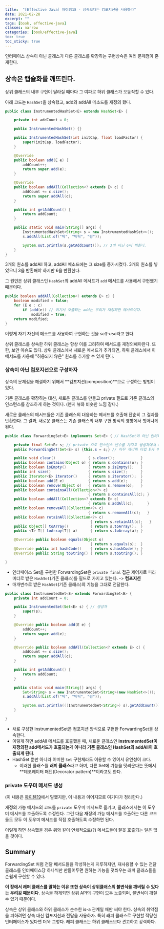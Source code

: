 ```yaml
---
title:  "[Effective Java] 아이템18 - 상속보다는 컴포지션을 사용하라"
date: 2021-02-28
excerpt: ""
tags: [book, effective-java]
classes: narrow
categories: [book/effective-java]
toc: true
toc_sticky: true
---
```


인터페이스 상속이 아닌 클래스가 다른 클래스를 확장하는 구현상속은 여러 문제점이 존재한다.

## 상속은 캡슐화를 깨뜨린다.

상위 클래스의 내부 구현이 달라질 때마다 그 여파로 하위 클래스가 오동작할 수 있다.

아래 코드는 `HashSet`을 상속했고, add와 addAll 메소드를 재정의 했다.

``` java
public class InstrumentedHashSet<E> extends HashSet<E> {

	private int addCount = 0;

	public InstrumentedHashSet() {}

	public InstrumentedHashSet(int initCap, float loadFactor) {
		super(initCap, loadFactor);
	}

	@Override
	public boolean add(E e) {
		addCount++;
		return super.add(e);
	}

	@Override
	public boolean addAll(Collection<? extends E> c) {
		addCount += c.size();
		return super.addAll(c);
	}

	public int getAddCount() {
		return addCount;
	}

	public static void main(String[] args) {
		InstrumentedHashSet<String> s = new InstrumentedHashSet<>();
		s.addAll(List.of("틱", "틱틱", "펑"));

		System.out.println(s.getAddCount()); // 3이 아닌 6이 찍힌다.
	}
}
```

3개의 원소를 addAll 하고, addAll 메소드에는 그 size를 증가시켰다. 3개의 원소를 넣었으니 3을 반환해야 하지만 6을 반환한다.

그 원인은 상위 클래스인 `HashSet`의 addAll 메서드가 `add` 메서드를 사용해서 구현했기 때문이다.

``` java
public boolean addAll(Collection<? extends E> c) {
    boolean modified = false;
    for (E e : c)
        if (add(e)) // 여기서 호출되는 add는 우리가 재정의한 메서드이다.
            modified = true;
    return modified;
}
```

이렇게 자기 자신의 메소드를 사용하여 구현하는 것을 *self-use*라고 한다.

상위 클래스를 상속한 하위 클래스는 항상 이를 고려하여 메서드를 재정의해야한다. 또한, 보안 이슈도 있다. 상위 클래스에서 새로운 메서드가 추가되면, 하위 클래스에서 이 메서드를 사용해 "허용되지 않은" 원소를 추가할 수 있게 된다.

### 상속이 아닌 컴포지션으로 구성하자

상속의 문제점을 해결하기 위해서 **컴포지션(composition)**으로 구성하는 방법이 있다.

기존 클래스를 확장하는 대신, 새로운 클래스를 만들고 private 필드로 기존 클래스의 인스턴스를 참조하게 하는 것이다. (왠지 뷰와 비슷한 느낌 같다.)


새로운 클래스의 메서드들은 기존 클래스의 대응하는 메서드를 호출해 단순히 그 결과를 반환한다. 그 결과, 새로운 클래스는 기존 클래스의 내부 구현 방식의 영향에서 벗어나게 된다.

``` java
public class ForwardingSet<E> implements Set<E> { // HashSet이 아닌 인터페이스 타입을 구현한다.

    private final Set<E> s; // private 으로 인스턴스 변수를 가지고 생성자에서 매개변수로 받는다.
    public ForwardingSet(Set<E> s) {this.s = s;} // 아무 제너릭 타입 E가 아닌 Set 타입 E를 지정한다.

    public void clear()               { s.clear();            }
    public boolean contains(Object o) { return s.contains(o); }
    public boolean isEmpty()          { return s.isEmpty();   }
    public int size()                 { return s.size();      }
    public Iterator<E> iterator()     { return s.iterator();  }
    public boolean add(E e)           { return s.add(e);      }
    public boolean remove(Object o)   { return s.remove(o);   }
    public boolean containsAll(Collection<?> c)
                                   	  { return s.containsAll(c); }
    public boolean addAll(Collection<? extends E> c)
    								  { return s.addAll(c);      }
    public boolean removeAll(Collection<?> c)
                                   	  { return s.removeAll(c);   }
    public boolean retainAll(Collection<?> c)
                                   	   { return s.retainAll(c);   }
    public Object[] toArray()          { return s.toArray();  }
    public <T> T[] toArray(T[] a)      { return s.toArray(a); }

    @Override public boolean equals(Object o)
                                       { return s.equals(o);  }
    @Override public int hashCode()    { return s.hashCode(); }
    @Override public String toString() { return s.toString(); }

}
```

- 인터페이스 Set을 구현한 ForwardingSet은 `private final` 접근 제어자로 파라미터로 받은 `HashSet`(기존 클래스)를 필드로 가지고 있는다. -> **컴포지션**
- 매개변수로 받은 `HashSet`(기존 클래스)의 기능을 그대로 전달한다.

``` java
public class InstrumentedSet<E> extends ForwardingSet<E> {
	private int addCount = 0;

	public InstrumentedSet(Set<E> s) { // 생성자
		super(s);
	}

	@Override public boolean add(E e) {
		addCount++;
		return super.add(e);
	}

	@Override public boolean addAll(Collection<? extends E> c) {
		addCount += c.size();
		return super.addAll(c);
	}

	public int getAddCount() {
		return addCount;
	}

	public static void main(String[] args) {
		Set<String> s = new InstrumentedSet<String>(new HashSet<>());
		s.addAll(List.of("틱", "틱틱", "펑"));

		System.out.println(((InstrumentedSet<String>) s).getAddCount()); // 3 반환
	}

}
```

- 새로 구성한 InstrumentedSet은 컴포지션 방식으로 구현한 ForwardingSet을 상속한다.
- 이렇게 하면 addAll 메서드를 호출했을 때, 새로운 클래스인 **InstrumentedSet이 재정의한 add메서드가 호출되는게 아니라 기존 클래스인 HashSet의 addAll이 호출되게 된다.**
- HashSet 뿐만 아니라 어떠한 `Set` 구현체라도 이용할 수 있어서 유연성이 크다.
  - 이러한 클래스를 **래퍼 클래스**라고 하며, 다른 Set에 기능을 덧씌운다는 뜻에서 **데코레이터 패턴(Decorator pattern)**이라고도 한다.

### private 도우미 메서드 생성

(이 내용은 [아이템19](/Book/effective-java/2021/02/28/item19.md)에서 말했지만, 이 내용과 이어지므로 여기다가 정리한다.)

재정의 가능 메서드의 코드를 `private` 도우미 메서드로 옮기고, 클래스에서는 이 도우미 메서드를 호출하도록 수정한다. 그런 다음 재정의 가능 메서드를 호출하는 다른 코드들도 모두 이 도우미 메서드를 직접 호출하도록 수정하면 된다.

이렇게 하면 상속했을 경우 위와 같이 연쇄적으로(?) 메서드들이 잘못 호출되는 일은 없을 것이다.

## Summary

ForwardingSet 처럼 전달 메서드들을 작성하는게 지루하지만, 재사용할 수 있는 전달 클래스를 인터페이스당 하나씩만 만들어두면 원하는 기능을 덧씌우는 래퍼 클래스들을 손쉽게 구현할 수 있다.

**이 장에서 래퍼 클래스를 말하는 이유 또한 상속이 상위클래스의 불변식을 깨버릴 수 있다는 우려감 때문이다.** 상속을 하게되면 상위 API의 구현이 모두 노출되며, 불변식이 깨질 수 있기 때문이다.

상속은 상위 클래스와 하위 클래스가 순수한 is-a 관계일 때만 써야 한다. 상속의 취약점을 피하려면 상속 대신 컴포지션과 전달을 사용하자. 특히 래퍼 클래스로 구현할 적당한 인터페이스가 있다면 더욱 그렇다. 래퍼 클래스는 하위 클래스보다 견고하고 강력하다.
